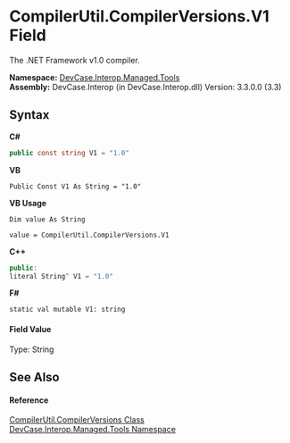 # CompilerUtil.CompilerVersions.V1 Field
 

The .NET Framework v1.0 compiler.

**Namespace:**&nbsp;<a href="N_DevCase_Interop_Managed_Tools">DevCase.Interop.Managed.Tools</a><br />**Assembly:**&nbsp;DevCase.Interop (in DevCase.Interop.dll) Version: 3.3.0.0 (3.3)

## Syntax

**C#**<br />
``` C#
public const string V1 = "1.0"
```

**VB**<br />
``` VB
Public Const V1 As String = "1.0"
```

**VB Usage**<br />
``` VB Usage
Dim value As String

value = CompilerUtil.CompilerVersions.V1

```

**C++**<br />
``` C++
public:
literal String^ V1 = "1.0"
```

**F#**<br />
``` F#
static val mutable V1: string
```


#### Field Value
Type: String

## See Also


#### Reference
<a href="T_DevCase_Interop_Managed_Tools_CompilerUtil_CompilerVersions">CompilerUtil.CompilerVersions Class</a><br /><a href="N_DevCase_Interop_Managed_Tools">DevCase.Interop.Managed.Tools Namespace</a><br />